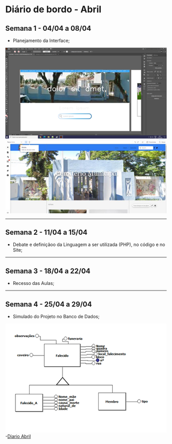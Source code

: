 # Diário de bordo - Abril



## Semana 1 - 04/04 a 08/04



* Planejamento da Interface;

![Simulacao_interface](imagens/INTERFACE1.png)
![Simulacao_interface2](imagens/INTERFACE2.png)


---



## Semana 2 - 11/04 a 15/04



* Debate e definiçãoo da Linguagem a ser utilizada (PHP), no código e no Site;

---



## Semana 3 - 18/04 a 22/04



* Recesso das Aulas;



---



## Semana 4 - 25/04 a 29/04

* Simulado do Projeto no Banco de Dados;

![Simulacao_bd](imagens/BDsim.png)
-[Diario Abril](https://github.com/AnaLuSG/ProjetoTCC/blob/main/diario_de_bordo/abril.md)
